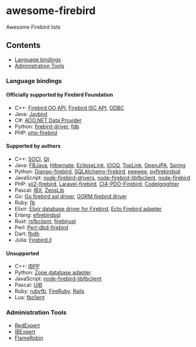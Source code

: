 # awesome-firebird
Awesome Firebird lists

## Contents

- [Language bindings](#language-bindings)
- [Administration Tools](#administration-tools)

### Language bindings

#### Officially supported by Firebird Foundation

* C++: [Firebird OO API](https://github.com/FirebirdSQL/firebird/blob/master/doc/Using_OO_API.html), [Firebird ISC API](https://github.com/FirebirdSQL/firebird/blob/master/src/include/ibase.h), [ODBC](https://github.com/FirebirdSQL/firebird-odbc-driver)
* Java: [Jaybird](https://github.com/FirebirdSQL/jaybird)
* C#: [ADO.NET Data Provider](https://github.com/FirebirdSQL/NETProvider)
* Python: [firebird-driver](https://github.com/FirebirdSQL/python3-driver), [fdb](https://github.com/FirebirdSQL/fdb)
* PHP: [php-firebird](https://github.com/FirebirdSQL/php-firebird)

#### Supported by authors

* C++: [SOCI](https://soci.sourceforge.net/), [Qt](https://github.com/qt/qtbase/tree/dev/src/plugins/sqldrivers/ibase)
* Java: [FBJava](https://github.com/FirebirdSQL/fbjava), [Hibernate](https://hibernate.org/orm/), [EclipseLink](https://eclipse.dev/eclipselink/), [jOOQ](https://www.jooq.org/), [TopLink](https://www.oracle.com/middleware/technologies/top-link.html), [OpenJPA](https://openjpa.apache.org/), [Spring](https://spring.io/projects/spring-framework/)
* Python: [Django-firebird](https://github.com/maxirobaina/django-firebird), [SQLAlchemy-firebird](https://github.com/pauldex/sqlalchemy-firebird), [peewee](https://github.com/coleifer/peewee), [pyfirebirdsql](https://github.com/nakagami/pyfirebirdsql/)
* JavaScript: [node-firebird-drivers](https://github.com/asfernandes/node-firebird-drivers), [node-firebird-libfbclient](https://github.com/xdenser/node-firebird-libfbclient), [node-firebird](https://github.com/hgourvest/node-firebird)
* PHP: [yii2-firebird](https://github.com/art009/yii2-firebird/), [Laravel-firebird](https://github.com/harrygulliford/laravel-firebird), [CI4-PDO-Firebird](https://github.com/leirags/CI4-PDO-Firebird), [CodeIgnighter](https://codeigniter.com/)
* Pascal: [IBX](https://mwasoftware.co.uk/ibx), [ZeosLib](https://sourceforge.net/projects/zeoslib/)
* Go: [Go firebird sql driver](https://github.com/nakagami/firebirdsql), [GORM firebird driver](https://github.com/flylink888/gorm-firebird)
* Ruby: [fb](https://github.com/rowland/fb)
* Elixir: [Elixir database driver for Firebird](https://github.com/nakagami/firebirdex), [Ecto Firebird adapter](https://github.com/nakagami/ecto_firebird)
* Erlang: [efirebirdsql](https://github.com/nakagami/efirebirdsql)
* Rust: [rsfbclient](https://github.com/fernandobatels/rsfbclient/), [firebirust](https://github.com/nakagami/firebirust)
* Perl: [Perl-dbd-firebird](https://github.com/mariuz/perl-dbd-firebird)
* Dart: [fbdb](https://github.com/hipercompl/fbdb)
* Julia: [Firebird.il](https://github.com/nakagami/Firebird.jl)

#### Unsupported

* C++: [IBPP](https://sourceforge.net/projects/ibpp/)
* Python: [Zope database adapter](https://github.com/nakagami/Products.FirebirdDA)
* JavaScript: [node-firebird-libfbclient](https://github.com/xdenser/node-firebird-libfbclient)
* Pascal: [UIB](https://github.com/hgourvest/uib)
* Ruby: [rubyfb](https://github.com/georgiev/rubyfb), [FireRuby](http://fireruby.rubyforge.org/), [Rails](https://github.com/rowland/activerecord-fb-adapter)
* Lua: [fbclient](https://github.com/luapower/fbclient)

### Administration Tools

* [RedExpert](https://rdb.red-soft.ru/en/product/expert/)
* [IBExpert](https://www.ibexpert.net/cms/)
* [FlameRobin](http://www.flamerobin.org)
